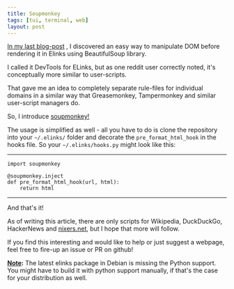 ```yaml
---
title: Soupmonkey
tags: [tui, terminal, web]
layout: post
---
```


[In my last blog-post](/2019/05/29/elinks-with-beautifulsoup.html) , I discovered an easy way to manipulate DOM before rendering it in Elinks using BeautifulSoup library.

I called it DevTools for ELinks, but as one reddit user correctly noted, it's conceptually more similar to user-scripts.

That gave me an idea to completely separate rule-files for individual domains in a similar way that Greasemonkey, Tampermonkey and similar user-script managers do.

So, I introduce [soupmonkey!](https://github.com/hellricer/soupmonkey)

The usage is simplified as well - all you have to do is clone the repository into your `~/.elinks/` folder and decorate the `pre_format_html_hook` in the hooks file.  So your `~/.elinks/hooks.py` might look like this:

<hr/>

    import soupmonkey

    @soupmonkey.inject
    def pre_format_html_hook(url, html):
        return html

<hr/>

And that's it!

As of writing this article, there are only scripts for Wikipedia, DuckDuckGo, HackerNews and [nixers.net](https://nixers.net/), but I hope that more will follow.

If you find this interesting and would like to help or just suggest a webpage, feel free to fire-up an issue or PR on github!

**[Note](Note):** The latest elinks package in Debian is missing the Python support.  You might have to build it with python support manually, if that's the case for your distribution as well.
